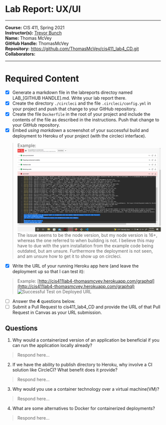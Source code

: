 # Lab Report: UX/UI
___
**Course:** CIS 411, Spring 2021  
**Instructor(s):** [Trevor Bunch](https://github.com/trevordbunch)  
**Name:** Thomas McVey  
**GitHub Handle:** ThomasMcVey  
**Repository:** https://github.com/ThomasMcVey/cis411_lab4_CD.git
**Collaborators:** 
___

# Required Content

- [x] Generate a markdown file in the labreports directoy named LAB_[GITHUB HANDLE].md. Write your lab report there.
- [x] Create the directory ```./circleci``` and the file ```.circleci/config.yml``` in your project and push that change to your GitHub repository.
- [x] Create the file ```Dockerfile``` in the root of your project and include the contents of the file as described in the instructions. Push that change to your GitHub repository.
- [x] Embed _using markdown_ a screenshot of your successful build and deployment to Heroku of your project (with the circleci interface).  
> Example: ![Successful Build](/assets/CIBuild.png)
> The issue seems to be the node version, but my node version is 16+, whereas the one referred to when building is not. I believe this may have to due with the yarn installation from the example code being outdated, but am unsure. Furthermore the deployment is not seen, and am unsure how to get it to show up on circleci.
- [x] Write the URL of your running Heroku app here (and leave the deployment up so that I can test it):  
> Example: [http://cis411lab4-thomasmcvey.herokuapp.com/graphql](http://cis411lab4-thomasmcvey.herokuapp.com/graphql)
> ![Successful Test on Deployed URL](../ex/trevordbunch_lab2_01.png)
- [ ] Answer the **4** questions below.
- [ ] Submit a Pull Request to cis411_lab4_CD and provide the URL of that Pull Request in Canvas as your URL submission.

## Questions
1. Why would a containerized version of an application be beneficial if you can run the application locally already?
> Respond here...
2. If we have the ability to publish directory to Heroku, why involve a CI solution like CircleCI? What benefit does it provide?
> Respond here...
3. Why would you use a container technology over a virtual machine(VM)?
> Respond here...
4. What are some alternatives to Docker for containerized deployments?
> Respond here...